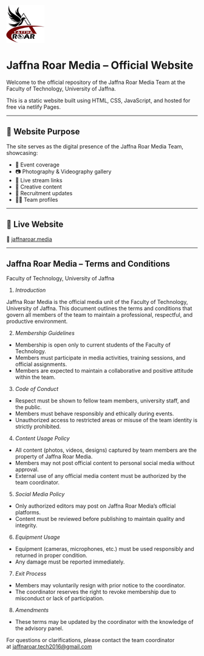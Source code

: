  
<img height="100" width="100" src="https://github.com/NexTechGen/jaffna-roar/blob/main/img/logo.png" /> <br> 
# Jaffna Roar Media – Official Website

Welcome to the official repository of the Jaffna Roar Media Team at the Faculty of Technology, University of Jaffna.

This is a static website built using HTML, CSS, JavaScript, and hosted for free via netlify Pages.

---

## 📌 Website Purpose

The site serves as the digital presence of the Jaffna Roar Media Team, showcasing:

- 📰 Event coverage
- 📷 Photography & Videography gallery
- 🎥 Live stream links
- 🎨 Creative content
- 📣 Recruitment updates
- 🧑‍💻 Team profiles

---

## 🚀 Live Website

🔗 [jaffnaroar.media](https://jaffnaroar.netlify.app/)

---

## Jaffna Roar Media – Terms and Conditions

Faculty of Technology, 
University of Jaffna

1. *Introduction*

Jaffna Roar Media is the official media unit of the Faculty of Technology, University of Jaffna. This document outlines the terms and conditions that govern all members of the team to maintain a professional, respectful, and productive environment.

2. *Membership Guidelines*

- Membership is open only to current students of the Faculty of Technology.
- Members must participate in media activities, training sessions, and official assignments.
- Members are expected to maintain a collaborative and positive attitude within the team.

3. *Code of Conduct*

- Respect must be shown to fellow team members, university staff, and the public.
- Members must behave responsibly and ethically during events.
- Unauthorized access to restricted areas or misuse of the team identity is strictly prohibited.

4. *Content Usage Policy*

- All content (photos, videos, designs) captured by team members are the property of Jaffna Roar Media.
- Members may not post official content to personal social media without approval.
- External use of any official media content must be authorized by the team coordinator.

5. *Social Media Policy*

- Only authorized editors may post on Jaffna Roar Media’s official platforms.
- Content must be reviewed before publishing to maintain quality and integrity.

6. *Equipment Usage*

- Equipment (cameras, microphones, etc.) must be used responsibly and returned in proper condition.
- Any damage must be reported immediately.

7. *Exit Process*

- Members may voluntarily resign with prior notice to the coordinator.
- The coordinator reserves the right to revoke membership due to misconduct or lack of participation.

8. *Amendments*
- These terms may be updated by the coordinator with the knowledge of the advisory panel.

For questions or clarifications, please contact the team coordinator at jaffnaroar.tech2016@gmail.com
